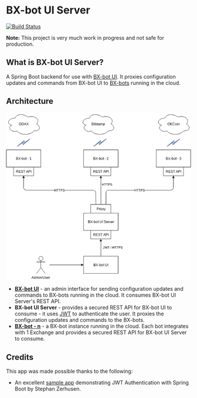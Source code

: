 # BX-bot UI Server

[![Build Status](https://travis-ci.org/gazbert/bxbot-ui-server.svg?branch=master)](https://travis-ci.org/gazbert/bxbot-ui-server)

**Note:** This project is very much work in progress and not safe for production.

## What is BX-bot UI Server?
A Spring Boot backend for use with [BX-bot UI](https://github.com/gazbert/bxbot-ui.git). 
It proxies configuration updates and commands from BX-bot UI to [BX-bots](https://github.com/gazbert/bxbot.git) running in the cloud. 

## Architecture
![bxbot-ui-server-architecture.png](./docs/bxbot-ui-server-architecture.png)

- **[BX-bot UI](https://github.com/gazbert/bxbot-ui.git)** - an admin interface for sending configuration updates and 
  commands to BX-bots running in the cloud. It consumes BX-bot UI Server's REST API.
- **BX-bot UI Server** - provides a secured REST API for BX-bot UI to consume - it uses [JWT](https://jwt.io/) to
  authenticate the user. It proxies the configuration updates and commands to the BX-bots.  
- **[BX-bot - n](https://github.com/gazbert/bxbot.git)** - a BX-bot instance running in the cloud. 
  Each bot integrates with 1 Exchange and provides a secured REST API for BX-bot UI Server to consume.

## Credits
This app was made possible thanks to the following:

* An excellent [sample app](https://github.com/szerhusenBC/jwt-spring-security-demo)
  demonstrating JWT Authentication with Spring Boot by Stephan Zerhusen.       

